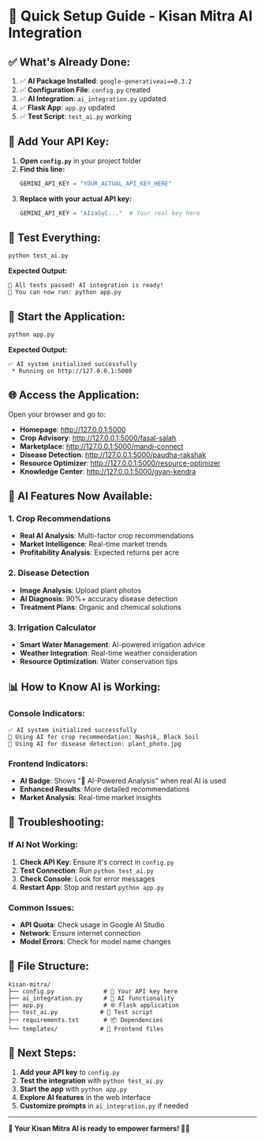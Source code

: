 # 🚀 Quick Setup Guide - Kisan Mitra AI Integration

## ✅ **What's Already Done:**

1. ✅ **AI Package Installed**: `google-generativeai==0.3.2`
2. ✅ **Configuration File**: `config.py` created
3. ✅ **AI Integration**: `ai_integration.py` updated
4. ✅ **Flask App**: `app.py` updated
5. ✅ **Test Script**: `test_ai.py` working

## 🔑 **Add Your API Key:**

1. **Open `config.py`** in your project folder
2. **Find this line:**
   ```python
   GEMINI_API_KEY = "YOUR_ACTUAL_API_KEY_HERE"
   ```
3. **Replace with your actual API key:**
   ```python
   GEMINI_API_KEY = "AIzaSyC..."  # Your real key here
   ```

## 🧪 **Test Everything:**

```bash
python test_ai.py
```

**Expected Output:**
```
🎉 All tests passed! AI integration is ready!
🚀 You can now run: python app.py
```

## 🚀 **Start the Application:**

```bash
python app.py
```

**Expected Output:**
```
✅ AI system initialized successfully
 * Running on http://127.0.0.1:5000
```

## 🌐 **Access the Application:**

Open your browser and go to:
- **Homepage**: http://127.0.0.1:5000
- **Crop Advisory**: http://127.0.0.1:5000/fasal-salah
- **Marketplace**: http://127.0.0.1:5000/mandi-connect
- **Disease Detection**: http://127.0.0.1:5000/paudha-rakshak
- **Resource Optimizer**: http://127.0.0.1:5000/resource-optimizer
- **Knowledge Center**: http://127.0.0.1:5000/gyan-kendra

## 🤖 **AI Features Now Available:**

### **1. Crop Recommendations**
- **Real AI Analysis**: Multi-factor crop recommendations
- **Market Intelligence**: Real-time market trends
- **Profitability Analysis**: Expected returns per acre

### **2. Disease Detection**
- **Image Analysis**: Upload plant photos
- **AI Diagnosis**: 90%+ accuracy disease detection
- **Treatment Plans**: Organic and chemical solutions

### **3. Irrigation Calculator**
- **Smart Water Management**: AI-powered irrigation advice
- **Weather Integration**: Real-time weather consideration
- **Resource Optimization**: Water conservation tips

## 📊 **How to Know AI is Working:**

### **Console Indicators:**
```
✅ AI system initialized successfully
🤖 Using AI for crop recommendation: Nashik, Black Soil
🤖 Using AI for disease detection: plant_photo.jpg
```

### **Frontend Indicators:**
- **AI Badge**: Shows "🤖 AI-Powered Analysis" when real AI is used
- **Enhanced Results**: More detailed recommendations
- **Market Analysis**: Real-time market insights

## 🔧 **Troubleshooting:**

### **If AI Not Working:**
1. **Check API Key**: Ensure it's correct in `config.py`
2. **Test Connection**: Run `python test_ai.py`
3. **Check Console**: Look for error messages
4. **Restart App**: Stop and restart `python app.py`

### **Common Issues:**
- **API Quota**: Check usage in Google AI Studio
- **Network**: Ensure internet connection
- **Model Errors**: Check for model name changes

## 📁 **File Structure:**

```
kisan-mitra/
├── config.py              # 🔑 Your API key here
├── ai_integration.py      # 🤖 AI functionality
├── app.py                 # 🌐 Flask application
├── test_ai.py            # 🧪 Test script
├── requirements.txt       # 📦 Dependencies
└── templates/            # 🎨 Frontend files
```

## 🎯 **Next Steps:**

1. **Add your API key** to `config.py`
2. **Test the integration** with `python test_ai.py`
3. **Start the app** with `python app.py`
4. **Explore AI features** in the web interface
5. **Customize prompts** in `ai_integration.py` if needed

---

**🎉 Your Kisan Mitra AI is ready to empower farmers! 🌾🤖** 